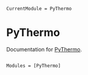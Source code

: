 ```@meta
CurrentModule = PyThermo
```

# PyThermo

Documentation for [PyThermo](https://github.com/stillyslalom/PyThermo.jl).

```@index
```

```@autodocs
Modules = [PyThermo]
```
